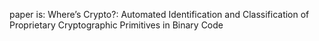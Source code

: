 paper is:
Where’s Crypto?: Automated Identification and Classification of Proprietary Cryptographic Primitives in Binary Code
